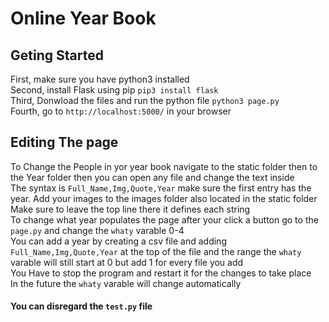 # Online Year Book
## Geting Started
First, make sure you have python3 installed<br>
Second, install Flask using pip `pip3 install flask`<br>
Third, Donwload the files and run the python file `python3 page.py`<br>
Fourth, go to `http://localhost:5000/` in your browser
## Editing The page
To Change the People in yor year book navigate to the static folder then to the Year folder then you can open any file and change the text inside<br>
The syntax is `Full_Name,Img,Quote,Year` make sure the first entry has the year. Add your images to the images folder also located in the static folder <br>
Make sure to leave the top line there it defines each string<br>
To change what year populates the page after your click a button go to the `page.py` and change the `whaty` varable 0-4<br>
You can add a year by creating a csv file and adding `Full_Name,Img,Quote,Year` at the top of the file and the range the `whaty` varable will still start at 0 but add 1 for every file you add<br>
You Have to stop the program and restart it for the changes to take place<br>
In the future the `whaty` varable will change automatically 
#### You can disregard the `test.py` file
